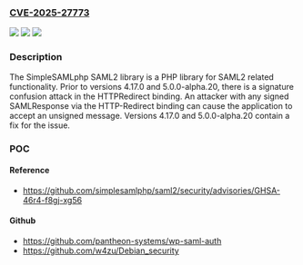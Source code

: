 ### [CVE-2025-27773](https://cve.mitre.org/cgi-bin/cvename.cgi?name=CVE-2025-27773)
![](https://img.shields.io/static/v1?label=Product&message=saml2&color=blue)
![](https://img.shields.io/static/v1?label=Version&message=%3D%20%3C%204.17.0%20&color=brighgreen)
![](https://img.shields.io/static/v1?label=Vulnerability&message=CWE-347%3A%20Improper%20Verification%20of%20Cryptographic%20Signature&color=brighgreen)

### Description

The SimpleSAMLphp SAML2 library is a PHP library for SAML2 related functionality. Prior to versions 4.17.0 and 5.0.0-alpha.20, there is a signature confusion attack in the HTTPRedirect binding. An attacker with any signed SAMLResponse via the HTTP-Redirect binding can cause the application to accept an unsigned message. Versions 4.17.0 and 5.0.0-alpha.20 contain a fix for the issue.

### POC

#### Reference
- https://github.com/simplesamlphp/saml2/security/advisories/GHSA-46r4-f8gj-xg56

#### Github
- https://github.com/pantheon-systems/wp-saml-auth
- https://github.com/w4zu/Debian_security

